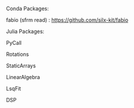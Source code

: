 Conda Packages:

fabio (sfrm read) : https://github.com/silx-kit/fabio

Julia Packages:

PyCall

Rotations

StaticArrays

LinearAlgebra

LsqFit

DSP